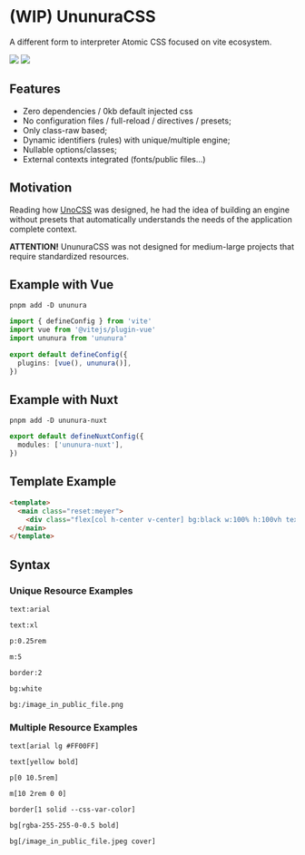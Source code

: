 # (WIP) UnunuraCSS

A different form to interpreter Atomic CSS focused on vite ecosystem.

<div>
  <img src="https://img.shields.io/github/lerna-json/v/Novout/ununuracss?color=ccc&label=version&logoColor=ccc&style=for-the-badge">
  <img src="https://img.shields.io/github/actions/workflow/status/Novout/ununuracss/test.yml?color=%23cccccc&logoColor=%23cccccc&style=for-the-badge">
</div>

## Features

- Zero dependencies / 0kb default injected css
- No configuration files / full-reload / directives / presets;
- Only class-raw based;
- Dynamic identifiers (rules) with unique/multiple engine;
- Nullable options/classes;
- External contexts integrated (fonts/public files...)

## Motivation

Reading how [UnoCSS](https://github.com/unocss/unocss) was designed, he had the idea of ​​building an engine without presets that automatically understands the needs of the application complete context. 

**ATTENTION!** UnunuraCSS was not designed for medium-large projects that require standardized resources.

## Example with Vue

`pnpm add -D ununura`

```ts
import { defineConfig } from 'vite'
import vue from '@vitejs/plugin-vue'
import ununura from 'ununura'

export default defineConfig({
  plugins: [vue(), ununura()],
})
```

## Example with Nuxt

`pnpm add -D ununura-nuxt`

```ts
export default defineNuxtConfig({
  modules: ['ununura-nuxt'],
})
```

## Template Example

```html
<template>
  <main class="reset:meyer">
    <div class="flex[col h-center v-center] bg:black w:100% h:100vh text[arial white 2rem 700]">Hello UnunuraCSS!</div>
  </main>
</template>
```

## Syntax

### Unique Resource Examples

`text:arial`

`text:xl`

`p:0.25rem`

`m:5`

`border:2`

`bg:white`

`bg:/image_in_public_file.png`

### Multiple Resource Examples

`text[arial lg #FF00FF]`

`text[yellow bold]`

`p[0 10.5rem]`

`m[10 2rem 0 0]`

`border[1 solid --css-var-color]`

`bg[rgba-255-255-0-0.5 bold]`

`bg[/image_in_public_file.jpeg cover]`
